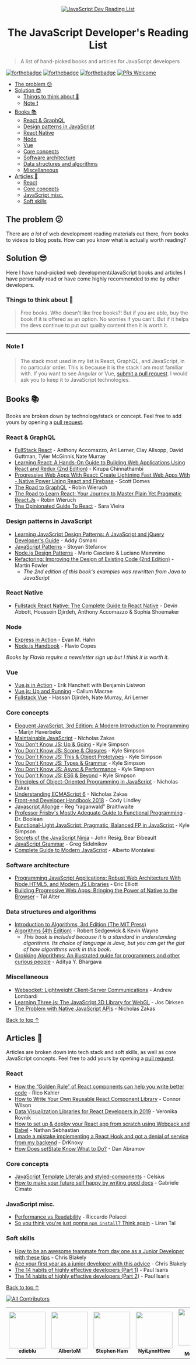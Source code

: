 <p align="center">
  <a href=" https://github.com/twhite96/js-dev-reads">
    <img src="https://res.cloudinary.com/twhiteblog/image/upload/v1552618235/books_kwrzd1.svg" alt="JavaScript Dev Reading List" />
  </a>
  <h1 align="center">The JavaScript Developer's Reading List</h1>
</p>

> A list of hand-picked books and articles for JavaScript developers

[![forthebadge](https://forthebadge.com/images/badges/built-by-developers.svg)](https://forthebadge.com) [![forthebadge](https://forthebadge.com/images/badges/built-with-love.svg)](https://forthebadge.com) [![forthebadge](https://forthebadge.com/images/badges/cc-0.svg)](https://forthebadge.com) [![PRs Welcome](https://img.shields.io/badge/PRs-welcome-green?style=for-the-badge)](http://makeapullrequest.com)
- [The problem :confused:](#the-problem-confused)
- [Solution :sunglasses:](#solution-sunglasses)
  - [Things to think about :thinking:](#things-to-think-about-thinking)
  - [Note :exclamation:](#note-exclamation)
- [Books :books:](#books-books)
  - [React & GraphQL](#react--graphql)
  - [Design patterns in JavaScript](#design-patterns-in-javascript)
  - [React Native](#react-native)
  - [Node](#node)
  - [Vue](#vue)
  - [Core concepts](#core-concepts)
  - [Software architecture](#software-architecture)
  - [Data structures and algorithms](#data-structures-and-algorithms)
  - [Miscellaneous](#miscellaneous)
- [Articles :memo:](#articles-memo)
  - [React](#react)
  - [Core concepts](#core-concepts-1)
  - [JavaScript misc.](#javascript-misc)
  - [Soft skills](#soft-skills)

## The problem :confused:

There are *a lot* of web development reading materials out there, from books to videos to blog posts. How can you know what is actually worth reading?

## Solution :sunglasses:

Here I have hand-picked web development/JavaScript books and articles I have personally read or have come highly recommended to me by other developers.

### Things to think about :thinking:

> Free books. Who doesn't like free books?! But if you are able, buy the book if it is offered as an option. No worries if you can't. But if it helps the devs continue to put out quality content then it is worth it.

---

### Note :exclamation:

> The stack most used in my list is React, GraphQL, and JavaScript, in no particular order. This is because it is the stack I am most familiar with. If you want to see Angular or Vue, [submit a pull request](https://github.com/twhite96/js-dev-reads/pulls). I would ask you to keep it to JavaScript technologies.

## Books :books:

Books are broken down by technology/stack or concept. Feel free to add yours by opening a [pull request](https://github.com/twhite96/web-dev-must-reads/pulls).


### React & GraphQL
- [FullStack React](https://www.fullstackreact.com) - Anthony Accomazzo, Ari Lerner, Clay Allsopp, David Guttman, Tyler McGinnis,Nate Murray
- [Learning React: A Hands-On Guide to Building Web Applications Using React and Redux (2nd Edition)](https://www.amazon.com/gp/product/013484355X/) - Kirupa Chinnathambi
- [Progressive Web Apps With React: Create Lightning Fast Web Apps With - Native Power Using React and Firebase](https://www.amazon.com/Progressive-Web-Apps-React-lightning-ebook/dp/B076SZY9P9) - Scott Domes
- [The Road to GraphQL](https://roadtoreact.com/course-details?courseId=THE_ROAD_TO_GRAPHQL) - Robin Wieruch
- [The Road to Learn React: Your Journey to Master Plain Yet Pragmatic React.Js](https://roadtoreact.com/) - Robin Wieruch
- [The Opinionated Guide To React](https://opinionatedreact.com/) - Sara Vieira

### Design patterns in JavaScript
- [Learning JavaScript Design Patterns: A JavaScript and jQuery Developer's Guide](https://addyosmani.com/resources/essentialjsdesignpatterns/book/) - Addy Osmani
- [JavaScript Patterns](http://shop.oreilly.com/product/9780596806767.do) - Stoyan Stefanov
- [Node.js Design Patterns](https://www.amazon.com/Node-js-Design-Patterns-server-side-applications-ebook/dp/B01D8HIIFU) - Mario Casciaro &
Luciano Mammino
- [Refactoring: Improving the Design of Existing Code (2nd Edition)](https://www.amazon.com/Refactoring-Improving-Existing-Addison-Wesley-Signature/dp/0134757599) - Martin Fowler
  - *The 2nd edition of this book's examples was rewritten from Java to JavaScript*

### React Native
- [Fullstack React Native: The Complete Guide to React Native](https://www.fullstackreact.com/react-native/) - Devin Abbott, Houssein Djirdeh, Anthony Accomazzo & Sophia Shoemaker

### Node
- [Express in Action](https://www.manning.com/books/express-in-action) - Evan M. Hahn
- [Node.js Handbook](https://flaviocopes.com/page/ebooks/) - Flavio Copes

*Books by Flavio require a newsletter sign up but I think it is worth it.*

### Vue
- [Vue.js in Action](https://www.manning.com/books/vue-js-in-action) - Erik Hanchett with Benjamin Listwon
- [Vue.js: Up and Running](https://www.oreilly.com/library/view/vuejs-up-and/9781491997239/) - Callum Macrae
- [Fullstack Vue](https://www.fullstack.io/vue/) - Hassan Djirdeh, Nate Murray, Ari Lerner

### Core concepts
- [Eloquent JavaScript, 3rd Edition: A Modern Introduction to Programming](https://eloquentjavascript.net/Eloquent_JavaScript.pdf) - Marijn Haverbeke
- [Maintainable JavaScript](https://www.amazon.com/Maintainable-JavaScript-Writing-Readable-Code/dp/1449327680) - Nicholas Zakas
- [You Don’t Know JS: Up & Going](https://github.com/getify/You-Dont-Know-JS/tree/1st-ed/up%20%26%20going) - Kyle Simpson
- [You Don't Know JS: Scope & Closures](https://github.com/getify/You-Dont-Know-JS/tree/1st-ed/scope%20%26%20closures) - Kyle Simpson
- [You Don't Know JS: This & Object Prototypes](https://github.com/getify/You-Dont-Know-JS/tree/1st-ed/this%20%26%20object%20prototypes) - Kyle Simpson
- [You Don't Know JS: Types & Grammar](https://github.com/getify/You-Dont-Know-JS/tree/1st-ed/types%20%26%20grammar) - Kyle Simpson
- [You Don't Know JS: Async & Performance](https://github.com/getify/You-Dont-Know-JS/tree/1st-ed/async%20%26%20performance) - Kyle Simpson
- [You Don't Know JS: ES6 & Beyond](https://github.com/getify/You-Dont-Know-JS/tree/1st-ed/es6%20%26%20beyond) - Kyle Simpson
- [Principles of Object-Oriented Programming in JavaScript](https://leanpub.com/oopinjavascript) - Nicholas Zakas
- [Understanding ECMAScript 6](https://leanpub.com/understandinges6) - Nicholas Zakas
- [Front-end Developer Handbook 2018](https://frontendmasters.com/books/front-end-handbook/2018/) - Cody Lindley
- [Javascript Allongé](https://leanpub.com/javascriptallongesix/read) - Reg “raganwald” Braithwaite
- [Professor Frisby's Mostly Adequate Guide to Functional Programming](https://mostly-adequate.gitbooks.io/mostly-adequate-guide/content/) - Dr. Boolean
- [Functional-Light JavaScript: Pragmatic, Balanced FP in JavaScript](https://leanpub.com/fljs) - Kyle Simpson
- [Secrets of the JavaScript Ninja](https://www.manning.com/books/secrets-of-the-javascript-ninja) - John Resig, Bear Bibeault
- [JavaScript Grammar](http://www.javascriptgrammar.com/) - Greg Sidelnikov
- [Complete Guide to Modern JavaScript](https://github.com/AlbertoMontalesi/The-complete-guide-to-modern-JavaScript) - Alberto Montalesi

### Software architecture
- [Programming JavaScript Applications: Robust Web Architecture With Node,HTML5, and Modern JS Libraries](https://www.amazon.com/Programming-JavaScript-Applications-Architecture-Libraries/dp/1491950293) - Eric Elliott
- [Building Progressive Web Apps: Bringing the Power of Native to the Browser](https://www.amazon.com/Building-Progressive-Web-Apps-Bringing-ebook/dp/B075HP52WY) - Tal Alter



### Data structures and algorithms
- [Introduction to Algorithms, 3rd Edition (The MIT Press)](https://www.amazon.com/Introduction-Algorithms-3rd-MIT-Press/dp/0262033844)
- [Algorithms (4th Edition)](http://www.cs.bu.edu/~snyder/cs112/CourseMaterials/AlgorithmsChapterOne.pdf) - Robert Sedgewick & Kevin Wayne
  - *This book is included because it is a standard in understanding algorithms. Its choice of language is Java, but you can get the gist of how algorithms work in this book*.
- [Grokking Algorithms: An illustrated guide for programmers and other curious people](https://www.manning.com/books/grokking-algorithms) - Aditya Y. Bhargava

### Miscellaneous
- [Websocket: Lightweight Client-Server Communications](https://www.amazon.com/WebSocket-Client-Server-Communications-Andrew-Lombardi/dp/1449369278) - Andrew Lombardi
- [Learning Three.js: The JavaScript 3D Library for WebGL](https://www.amazon.com/Learning-Three-js-JavaScript-Library-Second/dp/1784392219) - Jos Dirksen
- [The Problem with Native JavaScript APIs](https://www.amazon.com/Problem-Native-JavaScript-APIs-ebook/dp/B008MYLMHG) - Nicholas Zakas


[Back to top ↑](#the-javascript-developers-reading-list)

## Articles :memo:

Articles are broken down into tech stack and soft skills, as well as core JavaScript concepts. Feel free to add yours by opening a [pull request](https://github.com/twhite96/web-dev-must-reads/pulls).


### React
- [How the “Golden Rule” of React components can help you write better code](https://medium.freecodecamp.org/how-the-golden-rule-of-react-components-can-help-you-write-better-code-127046b478eb) - Rico Kahler
- [How to Write Your Own Reusable React Component Library](https://itnext.io/how-to-write-your-own-reusable-react-component-library-a57dc7c9a210) - Connor Wilson
- [Data Visualization Libraries for React Developers in 2019](https://medium.com/dailyjs/data-visualization-libraries-for-react-developers-in-2019-a2b9c01262f8) - Veronika Rovnik
- [How to set up & deploy your React app from scratch using Webpack and Babel](https://medium.freecodecamp.org/how-to-set-up-deploy-your-react-app-from-scratch-using-webpack-and-babel-a669891033d4) - Nathan Sebhastian
- [I made a mistake implementing a React Hook and got a denial of service from my backend](https://dev.to/adamwknox/i-made-a-mistake-implementing-a-react-hook-and-got-a-denial-of-service-from-my-backend-5cji) -
DrKnoxy
- [How Does setState Know What to Do?](https://overreacted.io/how-does-setstate-know-what-to-do/) - Dan Abramov


### Core concepts
- [JavaScript Template Literals and styled-components](https://medium.com/@celsius/javascript-template-literals-and-styled-components-d18f97500ffd) - Celsius
- [How to make your future self happy by writing good docs](https://dev.to/gabcimato/how-to-make-your-future-self-happy-by-writing-good-docs-h8p) -
Gabriele Cimato


### JavaScript misc.
- [Performance vs Readability](https://blog.usejournal.com/performance-vs-readability-2e9332730790) - Riccardo Polacci
- [So you think you're just gonna `npm install`? Think again](https://dev.to/lirantal/so-you-think-youre-just-gonna-npm-install-think-again-lh4) -
Liran Tal


### Soft skills
- [How to be an awesome teammate from day one as a Junior Developer with these tips](https://medium.freecodecamp.org/how-to-be-an-awesome-teammate-from-day-one-as-a-junior-developer-with-these-tips-725f04000059) - Chris Blakely
- [Ace your first year as a junior developer with this advice](https://medium.freecodecamp.org/ace-your-first-year-as-a-junior-developer-with-this-advice-bbc68b6fe2d9) - Chris Blakely
- [The 14 habits of highly effective developers (Part 1)](https://dev.to/pavlosisaris/how-to-transition-from-junior-to-mid-level-developer-part-1-4gig) - Paul Isaris
- [The 14 habits of highly effective developers (Part 2)](https://dev.to/pavlosisaris/the-14-habits-of-highly-effective-developers-part-2-2io0) - Paul Isaris


[Back to top ↑](#the-javascript-developers-reading-list)

<!-- ALL-CONTRIBUTORS-BADGE:START - Do not remove or modify this section -->
[![All Contributors](https://img.shields.io/badge/all_contributors-7-orange.svg?style=flat-square)](#contributors)
<!-- ALL-CONTRIBUTORS-BADGE:END -->

<!-- ALL-CONTRIBUTORS-LIST:START - Do not remove or modify this section -->
<!-- prettier-ignore-start -->
<!-- markdownlint-disable -->
<table>
  <tr>
    <td align="center"><a href="http://includejs.dev"><img src="https://avatars.githubusercontent.com/u/17270662?v=4" width="100px;" alt=""/><br /><sub><b>edieblu</b></sub></a></td>
    <td align="center"><a href="https://inspiredwebdev.com"><img src="https://avatars.githubusercontent.com/u/23130353?v=4" width="100px;" alt=""/><br /><sub><b>AlbertoM</b></sub></a></td>
    <td align="center"><a href="https://github.com/astv99"><img src="https://avatars.githubusercontent.com/u/5325089?v=4" width="100px;" alt=""/><br /><sub><b>Stephen Ham</b></sub></a></td>
    <td align="center"><a href="https://github.com/nyilynnhtwe"><img src="https://avatars.githubusercontent.com/u/26655762?v=4" width="100px;" alt=""/><br /><sub><b>NyiLynnHtwe</b></sub></a></td>
    <td align="center"><a href="http://aivan.io"><img src="https://avatars.githubusercontent.com/u/507464?v=4" width="100px;" alt=""/><br /><sub><b>Aivan Monceller</b></sub></a></td>
    <td align="center"><a href="https://yusadolat.netlify.app"><img src="https://avatars.githubusercontent.com/u/10975011?v=4" width="100px;" alt=""/><br /><sub><b>Yusuf Adeyemo</b></sub></a></td>
    <td align="center"><a href="https://github.com/webb04"><img src="https://avatars.githubusercontent.com/u/11618797?v=4" width="100px;" alt=""/><br /><sub><b>Jamie Webb</b></sub></a></td>
  </tr>
</table>

<!-- markdownlint-restore -->
<!-- prettier-ignore-end -->

<!-- ALL-CONTRIBUTORS-LIST:END -->